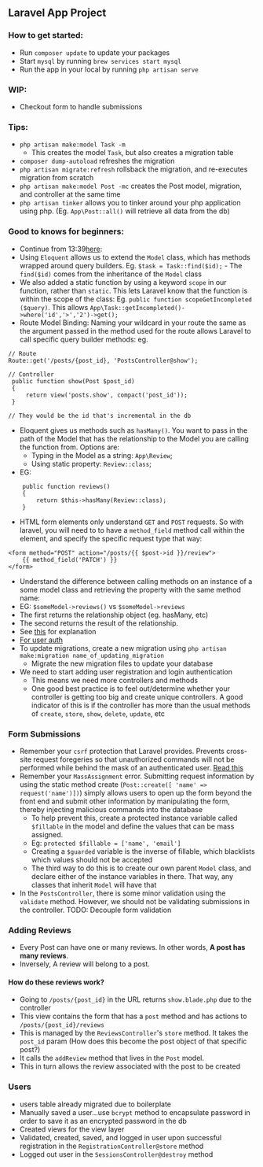 ## Laravel App Project

### How to get started:
- Run `composer update` to update your packages
- Start `mysql` by running `brew services start mysql`
- Run the app in your local by running `php artisan serve`

### WIP:
- Checkout form to handle submissions

### Tips:
- `php artisan make:model Task -m`
    - This creates the model `Task`, but also creates a migration table
- `composer dump-autoload` refreshes the migration 
- `php artisan migrate:refresh` rollsback the migration, and re-executes migration from scratch
- `php artisan make:model Post -mc` creates the Post model, migration, and controller at the same time
- `php artisan tinker` allows you to tinker around your php application using php. (Eg. `App\Post::all()` will retrieve all data from the db)

### Good to knows for beginners:
- Continue from 13:39[here](https://laracasts.com/series/laravel-from-scratch-2017/episodes/19):
- Using `Eloquent` allows us to extend the `Model` class, which has methods wrapped around query builders.
Eg. `$task = Task::find($id);` - The `find($id)` comes from the inheritance of the `Model` class
- We also added a static function by using a keyword `scope` in our function, rather than `static`. This lets Laravel know that the function is within the scope of the class:
Eg. `public function scopeGetIncompleted ($query)`. This allows `App\Task::getIncompleted()->where('id','>','2')->get();`
- Route Model Binding: Naming your wildcard in your route the same as the argument passed in the method used for the route allows Laravel to call specific query builder methods:
eg. 
```
// Route
Route::get('/posts/{post_id}, 'PostsController@show');

// Controller
 public function show(Post $post_id) 
 {
     return view('posts.show', compact('post_id'));
 }

// They would be the id that's incremental in the db
```
- Eloquent gives us methods such as `hasMany()`. You want to pass in the path of the Model that has the relationship to the Model you are calling the function from. Options are:
    - Typing in the Model as a string: `App\Review`;
    - Using static property: `Review::class`;
- EG: 
```
    public function reviews() 
    {
        return $this->hasMany(Review::class);
    }
```
- HTML form elements only understand `GET` and `POST` requests. So with laravel, you will need to to have a `method_field` method call within the element, and specify the specific request type that way:
```
<form method="POST" action="/posts/{{ $post->id }}/review">
    {{ method_field('PATCH') }}
</form>
```
- Understand the difference between calling methods on an instance of a some model class and retrieving the property with the same method name:
- EG: `$someModel->reviews()` vs `$someModel->reviews`
- The first returns the relationship object (eg. hasMany, etc)
- The second returns the result of the relationship.
- See [this](https://stackoverflow.com/questions/28223289/difference-between-method-calls-model-relation-and-model-relation) for explanation
- [For user auth](https://laracasts.com/series/laravel-from-scratch-2017/episodes/17)
- To update migrations, create a new migration using `php artisan make:migration name_of_updating_migration`
    - Migrate the new migration files to update your database
- We need to start adding user registration and login authentication
    - This means we need more controllers and methods
    - One good best practice is to feel out/determine whether your controller is getting too big and create unique controllers. A good indicator of this is if the controller has more than the usual methods of `create`, `store`, `show`, `delete`, `update`, etc


### Form Submissions
- Remember your `csrf` protection that Laravel provides. Prevents cross-site request foregeries so that unauthorized commands will not be performed while behind the mask of an authenticated user. [Read this](https://laravel.com/docs/5.7/csrf)
- Remember your `MassAssignment` error. Submitting request information by using the static method create (`Post::create([ 'name' => request('name')])`) simply allows users to open up the form beyond the front end and submit other information by manipulating the form, thereby injecting malicious commands into the database
    - To help prevent this, create a protected instance variable called `$fillable` in the model and define the values that can be mass assigned.
    - Eg: `protected $fillable = ['name', 'email']`
    - Creating a `$guarded` variable is the inverse of fillable, which blacklists which values should not be accepted
    - The third way to do this is to create our own parent `Model` class, and declare either of the instance variables in there. That way, any classes that inherit `Model` will have that
- In the `PostsController`, there is some minor validation using the `validate` method. However, we should not be validating submissions in the controller. TODO: Decouple form validation

### Adding Reviews
- Every Post can have one or many reviews. In other words, **A post has many reviews**.
- Inversely, A review will belong to a post.
#### How do these reviews work?
- Going to `/posts/{post_id}` in the URL returns `show.blade.php` due to the controller
- This view contains the form that has a `post` method and has actions to `/posts/{post_id}/reviews`
- This is managed by the `ReviewsController`'s `store` method. It takes the `post_id` param (How does this become the post object of that specific post?)
- It calls the `addReview` method that lives in the `Post` model.
- This in turn allows the review associated with the post to be created

### Users
- users table already migrated due to boilerplate
- Manually saved a user...use `bcrypt` method to encapsulate password in order to save it as an encrypted password in the db
- Created views for the view layer
- Validated, created, saved, and logged in user upon successful registration in the `RegistrationController@store` method
- Logged out user in the `SessionsController@destroy` method